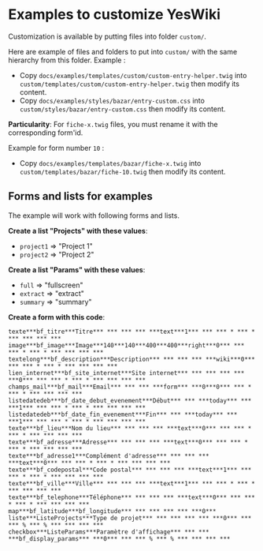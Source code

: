 # Examples to customize YesWiki

Customization is available by putting files into folder `custom/`.

Here are example of files and folders to put into `custom/` with the same hierarchy from this folder.
Example :
 - Copy `docs/examples/templates/custom/custom-entry-helper.twig` into `custom/templates/custom/custom-entry-helper.twig` then modify its content.
 - Copy `docs/examples/styles/bazar/entry-custom.css` into `custom/styles/bazar/entry-custom.css` then modify its content.

**Particularity**:
For `fiche-x.twig` files, you must rename it with the corresponding form'id.

Example for form number `10` :
 - Copy `docs/examples/templates/bazar/fiche-x.twig` into `custom/templates/bazar/fiche-10.twig` then modify its content.

## Forms and lists for examples

The example will work with following forms and lists.

**Create a list "Projects" with these values**:
 - `project1` => "Project 1"
 - `project2` => "Project 2"

**Create a list "Params" with these values**:
 - `full` => "fullscreen"
 - `extract` => "extract"
 - `summary` => "summary"

**Create a form with this code**:
```
texte***bf_titre***Titre*** *** *** *** ***text***1*** *** *** * *** * *** *** *** ***
image***bf_image***Image***140***140***400***400***right***0*** *** *** * *** * *** *** *** ***
textelong***bf_description***Description*** *** *** *** ***wiki***0*** *** *** * *** * *** *** *** ***
lien_internet***bf_site_internet***Site internet*** *** *** *** *** ***0*** *** *** * *** * *** *** *** ***
champs_mail***bf_mail***Email*** *** *** ***form*** ***0***0*** *** * *** * *** *** *** ***
listedatedeb***bf_date_debut_evenement***Début*** *** ***today*** *** ***1*** *** *** * *** * *** *** *** ***
listedatedeb***bf_date_fin_evenement***Fin*** *** ***today*** *** ***1*** *** *** * *** * *** *** *** ***
texte***bf_lieu***Nom du lieu*** *** *** *** ***text***0*** *** *** * *** * *** *** *** ***
texte***bf_adresse***Adresse*** *** *** *** ***text***0*** *** *** * *** * *** *** *** ***
texte***bf_adresse1***Complément d'adresse*** *** *** *** ***text***0*** *** *** * *** * *** *** *** ***
texte***bf_codepostal***Code postal*** *** *** *** ***text***1*** *** *** * *** * *** *** *** ***
texte***bf_ville***Ville*** *** *** *** ***text***1*** *** *** * *** * *** *** *** ***
texte***bf_telephone***Téléphone*** *** *** *** ***text***0*** *** *** * *** * *** *** *** ***
map***bf_latitude***bf_longitude*** *** *** *** *** ***0***
liste***ListeProjects***Type de projet*** *** *** *** *** ***0*** *** *** % *** % *** *** *** ***
checkbox***ListeParams***Paramètre d'affichage*** *** *** ***bf_display_params*** ***0*** *** *** % *** % *** *** *** ***
```